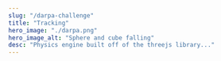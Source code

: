 ```yaml
---
slug: "/darpa-challenge"
title: "Tracking"
hero_image: "./darpa.png"
hero_image_alt: "Sphere and cube falling"
desc: "Physics engine built off of the threejs library..."
---
```

